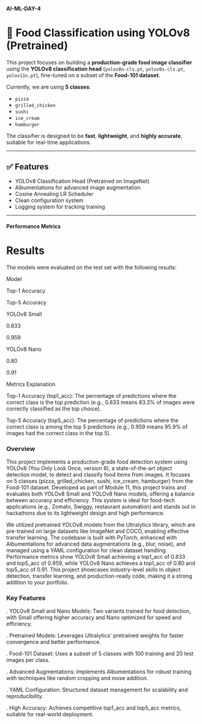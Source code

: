 #### AI-ML-DAY-4
# 🍔 Food Classification using YOLOv8 (Pretrained)

This project focuses on building a **production-grade food image classifier** using the **YOLOv8 classification head** (`yolov8n-cls.pt`, `yolov8s-cls.pt`, `yolov11n.pt`), fine-tuned on a subset of the **Food-101 dataset**.

Currently, we are using **5 classes**:
- `pizza`
- `grilled_chicken`
- `sushi`
- `ice_cream`
- `hamburger`

The classifier is designed to be **fast**, **lightweight**, and **highly accurate**, suitable for real-time applications.

---

## ✅ Features
- YOLOv8 Classification Head (Pretrained on ImageNet)
- Albumentations for advanced image augmentation
- Cosine Annealing LR Scheduler
- Clean configuration system
- Logging system for tracking training

---






#### Performance Metrics

# Results

The models were evaluated on the test set with the following results:







Model



Top-1 Accuracy



Top-5 Accuracy





YOLOv8 Small



0.833



0.959





YOLOv8 Nano



0.80



0.91

Metrics Explanation





Top-1 Accuracy (top1_acc): The percentage of predictions where the correct class is the top prediction (e.g., 0.833 means 83.3% of images were correctly classified as the top choice).



Top-5 Accuracy (top5_acc): The percentage of predictions where the correct class is among the top 5 predictions (e.g., 0.959 means 95.9% of images had the correct class in the top 5).



### Overview

This project implements a production-grade food detection system using YOLOv8 (You Only Look Once, version 8), a state-of-the-art object detection model, to detect and classify food items from images. It focuses on 5 classes (pizza, grilled_chicken, sushi, ice_cream, hamburger) from the Food-101 dataset. Developed as part of Module 11, this project trains and evaluates both YOLOv8 Small and YOLOv8 Nano models, offering a balance between accuracy and efficiency. This system is ideal for food-tech applications (e.g., Zomato, Swiggy, restaurant automation) and stands out in hackathons due to its lightweight design and high performance.

We utilized pretrained YOLOv8 models from the Ultralytics library, which are pre-trained on large datasets like ImageNet and COCO, enabling effective transfer learning. The codebase is built with PyTorch, enhanced with Albumentations for advanced data augmentations (e.g., blur, noise), and managed using a YAML configuration for clean dataset handling. Performance metrics show YOLOv8 Small achieving a top1_acc of 0.833 and top5_acc of 0.959, while YOLOv8 Nano achieves a top1_acc of 0.80 and top5_acc of 0.91. This project showcases industry-level skills in object detection, transfer learning, and production-ready code, making it a strong addition to your portfolio.






### Key Features





. YOLOv8 Small and Nano Models: Two variants trained for food detection, with Small offering higher accuracy and Nano optimized for speed and efficiency.



. Pretrained Models: Leverages Ultralytics' pretrained weights for faster convergence and better performance.



. Food-101 Dataset: Uses a subset of 5 classes with 100 training and 20 test images per class.



. Advanced Augmentations: Implements Albumentations for robust training with techniques like random cropping and noise addition.



. YAML Configuration: Structured dataset management for scalability and reproducibility.



. High Accuracy: Achieves competitive top1_acc and top5_acc metrics, suitable for real-world deployment.
